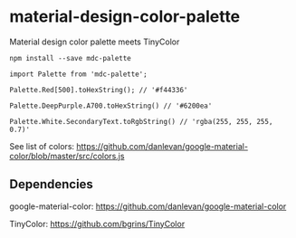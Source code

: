 # material-design-color-palette
Material design color palette meets TinyColor

```
npm install --save mdc-palette
```

```
import Palette from 'mdc-palette';

Palette.Red[500].toHexString(); // '#f44336'

Palette.DeepPurple.A700.toHexString() // '#6200ea'

Palette.White.SecondaryText.toRgbString() // 'rgba(255, 255, 255, 0.7)'
```

See list of colors: https://github.com/danlevan/google-material-color/blob/master/src/colors.js

Dependencies
------------
google-material-color: https://github.com/danlevan/google-material-color

TinyColor: https://github.com/bgrins/TinyColor
